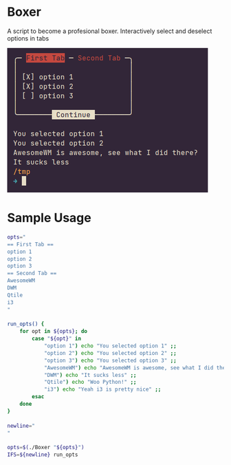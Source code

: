 # Boxer
A script to become a profesional boxer.
Interactively select and deselect options in tabs

![Screenshot](./Screenshot.png)


# Sample Usage
```bash
opts="
== First Tab ==
option 1
option 2
option 3
== Second Tab ==
AwesomeWM
DWM
Qtile
i3
"

run_opts() {
	for opt in ${opts}; do
		case "${opt}" in
			"option 1") echo "You selected option 1" ;;
			"option 2") echo "You selected option 2" ;;
			"option 3") echo "You selected option 3" ;;
			"AwesomeWM") echo "AwesomeWM is awesome, see what I did there?" ;;
			"DWM") echo "It sucks less" ;;
			"Qtile") echo "Woo Python!" ;;
			"i3") echo "Yeah i3 is pretty nice" ;;
		esac
	done
}

newline="
"

opts=$(./Boxer "${opts}")
IFS=${newline} run_opts
```
